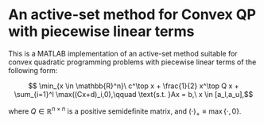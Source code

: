 # An active-set method for Convex QP with piecewise linear terms

This is a MATLAB implementation of an active-set method suitable for convex quadratic programming problems with piecewise linear terms of the following form:

$$ \min_{x \in \mathbb{R}^n}\  c^\top x + \frac{1}{2} x^\top Q x + \sum_{i=1}^l \max((Cx+d)_i,0),\qquad \text{s.t. }Ax = b,\ x \in [a_l,a_u],$$

where $Q \in \mathbb{R}^{n\times n}$ is a positive semidefinite matrix, and $(\cdot)_+ \equiv \max\{\cdot,0\}$.
